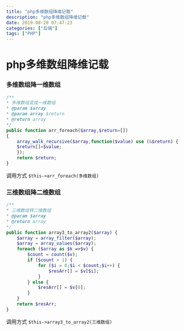 ```yaml
---
title: "php多维数组降维记载"
description: "php多维数组降维记载"
date: 2019-08-20 07:47:23
categories: ["后端"]
tags: ["PHP"]
---
```


# php多维数组降维记载

### 多维数组降一维数组

```php
/**
* 多维数组变成一维数组
* @param $array
* @param array $return
* @return array
*/
public function arr_foreach($array,$return=[])
{
	array_walk_recursive($array,function($value) use (&$return) {
	$return[]=$value;
	});
	return $return;
}
```

调用方式 `$this->arr_foreach(多维数组)`

### 三维数组降二维数组

```php
/**
* 三维数组转二维数组
* @param $array
* @return array
*/
public function array3_to_array2($array) {
	$array = array_filter($array);
	$array = array_values($array);
	foreach ($array as $k =>$v) {
		$count = count($v);
		if ($count > 1) {
			for ($i = 0;$i < $count;$i++) {
				$resArr[] = $v[$i];
			}
		} else {
			$resArr[] = $v[0];
		}
	}
	return $resArr;
}
```

调用方式 `$this->array3_to_array2(三维数组)`